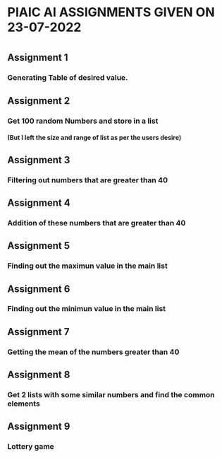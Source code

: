# PIAIC AI ASSIGNMENTS GIVEN ON 23-07-2022
#
## Assignment 1
### Generating Table of desired value.
##
## Assignment 2
### Get 100 random Numbers and store in a list
#### (But I left the size and range of list as per the users desire)
##
## Assignment 3
### Filtering out numbers that are greater than 40
##
## Assignment 4
### Addition of these numbers that are greater than 40
##
## Assignment 5
### Finding out the maximun value in the main list
##
## Assignment 6
### Finding out the minimun value in the main list
##
## Assignment 7
### Getting the mean of the numbers greater than 40
##
## Assignment 8
### Get 2 lists with some similar numbers and find the common elements
##
## Assignment 9
### Lottery game